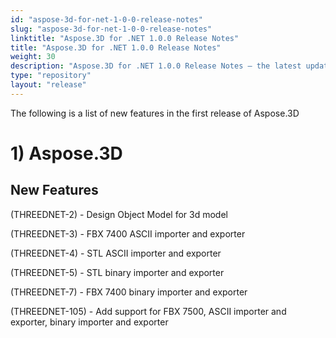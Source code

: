 ```yaml
---
id: "aspose-3d-for-net-1-0-0-release-notes"
slug: "aspose-3d-for-net-1-0-0-release-notes"
linktitle: "Aspose.3D for .NET 1.0.0 Release Notes"
title: "Aspose.3D for .NET 1.0.0 Release Notes"
weight: 30
description: "Aspose.3D for .NET 1.0.0 Release Notes – the latest updates and fixes."
type: "repository"
layout: "release"
---
```


The following is a list of new features in the first release of Aspose.3D
# **1) Aspose.3D**
## **New Features**
(THREEDNET-2) - Design Object Model for 3d model

(THREEDNET-3) - FBX 7400 ASCII importer and exporter

(THREEDNET-4) - STL ASCII importer and exporter

(THREEDNET-5) - STL binary importer and exporter

(THREEDNET-7) - FBX 7400 binary importer and exporter

(THREEDNET-105) - Add support for FBX 7500, ASCII importer and exporter, binary importer and exporter
